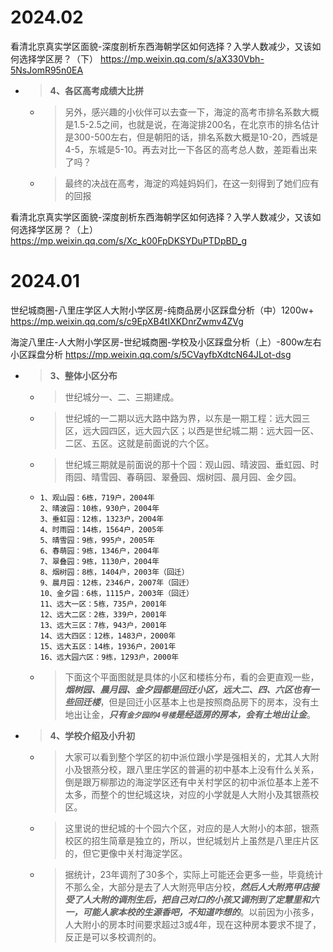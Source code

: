 
# 2024.02

看清北京真实学区面貌-深度剖析东西海朝学区如何选择？入学人数减少，又该如何选择学区房？（下） https://mp.weixin.qq.com/s/aX330Vbh-5NsJomR95n0EA
- > **4、各区高考成绩大比拼**
  * > 另外，感兴趣的小伙伴可以去查一下，海淀的高考市排名系数大概是1.5-2.5之间，也就是说，在海淀排200名，在北京市的排名估计是300-500左右，但是朝阳的话，排名系数大概是10-20，西城是4-5，东城是5-10。再去对比一下各区的高考总人数，差距看出来了吗？
  * > 最终的决战在高考，海淀的鸡娃妈妈们，在这一刻得到了她们应有的回报

看清北京真实学区面貌-深度剖析东西海朝学区如何选择？入学人数减少，又该如何选择学区房？（上） https://mp.weixin.qq.com/s/Xc_k00FpDKSYDuPTDpBD_g

# 2024.01

世纪城商圈-八里庄学区人大附小学区房-纯商品房小区踩盘分析（中）1200w+ https://mp.weixin.qq.com/s/c9EpXB4tIXKDnrZwmv4ZVg

海淀八里庄-人大附小学区房-世纪城商圈-学校及小区踩盘分析（上）-800w左右小区踩盘分析 https://mp.weixin.qq.com/s/5CVayfbXdtcN64JLot-dsg
- > **3、整体小区分布**
  * > 世纪城分一、二、三期建成。
  * > 世纪城的一二期以远大路中路为界，以东是一期工程：远大园三区，远大园四区，远大园六区；以西是世纪城二期：远大园一区、二区、五区。这就是前面说的六个区。
  * > 世纪城三期就是前面说的那十个园：观山园、晴波园、垂虹园、时雨园、晴雪园、春萌园、翠叠园、烟树园、晨月园、金夕园。
  * >
    ```console
    1、观山园：6栋，719户，2004年
    2、晴波园：10栋，930户，2004年
    3、垂虹园：12栋，1323户，2004年
    4、时雨园：14栋，1564户，2005年
    5、晴雪园：9栋，995户，2005年
    6、春萌园：9栋，1346户，2004年
    7、翠叠园：9栋，1130户，2004年
    8、烟树园：8栋，1404户，2003年（回迁）
    9、晨月园：12栋，2346户，2007年（回迁）
    10、金夕园：6栋，1115户，2003年（回迁）
    11、远大一区：5栋，735户，2001年
    12、远大二区：2栋，339户，2001年
    13、远大三区：7栋，943户，2001年
    14、远大四区：12栋，1483户，2000年
    15、远大五区：14栋，1936户，2001年
    16、远大园六区：9栋，1293户，2000年
    ```
  * > 下面这个平面图就是具体的小区和楼栋分布，看的会更直观一些，***烟树园、晨月园、金夕园都是回迁小区，远大二、四、六区也有一些回迁楼***，但是回迁小区基本上也是按照商品房下的房本，没有土地出让金，***只有`金夕园的4号楼`是经适房的房本，会有土地出让金***。
- > **4、学校介绍及小升初**
  * > 大家可以看到整个学区的初中派位跟小学是强相关的，尤其人大附小及银燕分校，跟八里庄学区的普遍的初中基本上没有什么关系，倒是跟万柳那边的海淀学区还有中关村学区的初中派位基本上差不太多，而整个的世纪城这块，对应的小学就是人大附小及其银燕校区。
  * > 这里说的世纪城的十个园六个区，对应的是人大附小的本部，银燕校区的招生简章是独立的，所以，世纪城划片上虽然是八里庄片区的，但它更像中关村海淀学区。
  * > 据统计，23年调剂了30多个，实际上可能还会更多一些，毕竟统计不那么全，大部分是去了人大附亮甲店分校，***然后人大附亮甲店接受了人大附的调剂生后，把自己对口的小孩又调剂到了定慧里和六一，可能人家本校的生源香吧，不知道咋想的***。以前因为小孩多，人大附小的房本时间要求超过3或4年，现在这种房本要求不提了，反正是可以多校调剂的。
